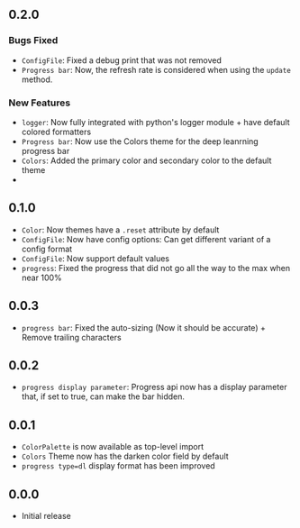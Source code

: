 ## 0.2.0
### Bugs Fixed
- ```ConfigFile```: Fixed a debug print that was not removed
- ```Progress bar```: Now, the refresh rate is considered when using the `update` method.

### New Features
- ```logger```: Now fully integrated with python's logger module + have default colored formatters
- ```Progress bar```: Now use the Colors theme for the deep leanrning progress bar
- ```Colors```: Added the primary color and secondary color to the default theme
- 

## 0.1.0
- ```Color```: Now themes have a `.reset` attribute by default
- ```ConfigFile```: Now have config options: Can get different variant of a config format
- ```ConfigFile```: Now support default values
- ```progress```: Fixed the progress that did not go all the way to the max when near 100%
## 0.0.3
- ```progress bar```: Fixed the auto-sizing (Now it should be accurate) + Remove trailing characters
## 0.0.2
- ```progress display parameter```: Progress api now has a display parameter that, if set to true, can make the bar hidden.
## 0.0.1
- ```ColorPalette``` is now available as top-level import
- ```Colors``` Theme now has the darken color field by default
- ```progress type=dl``` display format has been improved
## 0.0.0
- Initial release